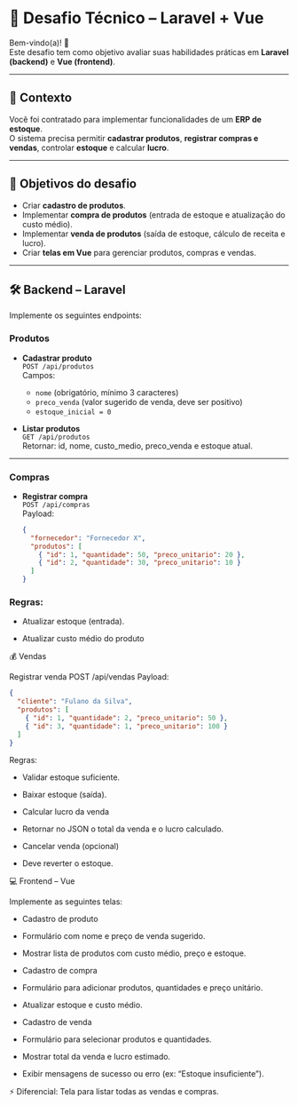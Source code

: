 
# 🧪 Desafio Técnico – Laravel + Vue

Bem-vindo(a)! 👋  
Este desafio tem como objetivo avaliar suas habilidades práticas em **Laravel (backend)** e **Vue (frontend)**.  

---

## 📌 Contexto
Você foi contratado para implementar funcionalidades de um **ERP de estoque**.  
O sistema precisa permitir **cadastrar produtos**, **registrar compras e vendas**, controlar **estoque** e calcular **lucro**.

---

## 🎯 Objetivos do desafio
- Criar **cadastro de produtos**.  
- Implementar **compra de produtos** (entrada de estoque e atualização do custo médio).  
- Implementar **venda de produtos** (saída de estoque, cálculo de receita e lucro).  
- Criar **telas em Vue** para gerenciar produtos, compras e vendas.  

---

## 🛠️ Backend – Laravel
Implemente os seguintes endpoints:

### Produtos
- **Cadastrar produto**  
  `POST /api/produtos`  
  Campos:  
  - `nome` (obrigatório, mínimo 3 caracteres)  
  - `preco_venda` (valor sugerido de venda, deve ser positivo)  
  - `estoque_inicial = 0`  

- **Listar produtos**  
  `GET /api/produtos`  
  Retornar: id, nome, custo_medio, preco_venda e estoque atual.  

---

### Compras
- **Registrar compra**  
  `POST /api/compras`  
  Payload:
  ```json
  {
    "fornecedor": "Fornecedor X",
    "produtos": [
      { "id": 1, "quantidade": 50, "preco_unitario": 20 },
      { "id": 2, "quantidade": 30, "preco_unitario": 10 }
    ]
  }
  ```

### Regras:

  - Atualizar estoque (entrada).

  - Atualizar custo médio do produto

💰 Vendas

Registrar venda
POST /api/vendas
Payload:
  ```json
  {
    "cliente": "Fulano da Silva",
    "produtos": [
      { "id": 1, "quantidade": 2, "preco_unitario": 50 },
      { "id": 3, "quantidade": 1, "preco_unitario": 100 }
    ]
  }
  ```

Regras:
  
  - Validar estoque suficiente.
  
  - Baixar estoque (saída).
  
  - Calcular lucro da venda


  - Retornar no JSON o total da venda e o lucro calculado.

  - Cancelar venda (opcional)

  - Deve reverter o estoque.

💻 Frontend – Vue

Implemente as seguintes telas:

  - Cadastro de produto

  - Formulário com nome e preço de venda sugerido.

  - Mostrar lista de produtos com custo médio, preço e estoque.

  - Cadastro de compra

  - Formulário para adicionar produtos, quantidades e preço unitário.

  - Atualizar estoque e custo médio.

  - Cadastro de venda

  - Formulário para selecionar produtos e quantidades.

  - Mostrar total da venda e lucro estimado.

  - Exibir mensagens de sucesso ou erro (ex: “Estoque insuficiente”).

⚡ Diferencial: Tela para listar todas as vendas e compras.